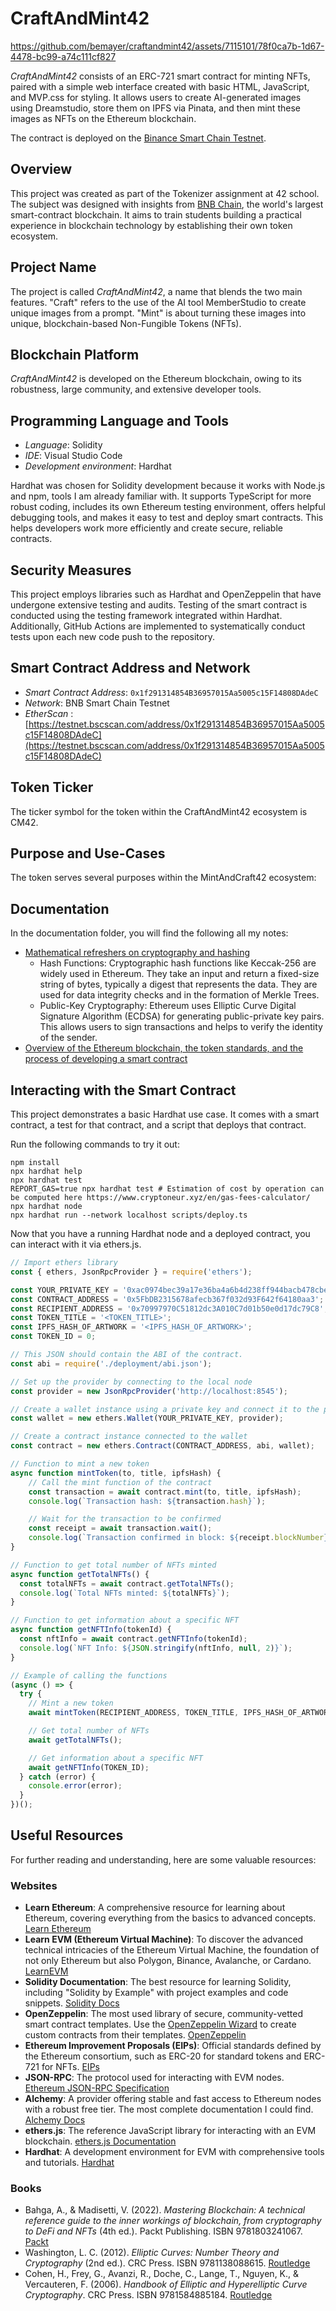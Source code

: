 # CraftAndMint42

https://github.com/bemayer/craftandmint42/assets/7115101/78f0ca7b-1d67-4478-bc99-a74c111cf827

*CraftAndMint42* consists of an ERC-721 smart contract for minting NFTs, paired with a simple web interface created with basic HTML, JavaScript, and MVP.css for styling. It allows users to create AI-generated images using Dreamstudio, store them on IPFS via Pinata, and then mint these images as NFTs on the Ethereum blockchain.

The contract is deployed on the [Binance Smart Chain Testnet](https://testnet.bscscan.com/address/0x1f291314854B36957015Aa5005c15F14808DAdeC).

## Overview
This project was created as part of the Tokenizer assignment at 42 school. The subject was designed with insights from [BNB Chain](https://www.bnbchain.org/), the world's largest smart-contract blockchain. It aims to train students building a practical experience in blockchain technology by establishing their own token ecosystem.

## Project Name
The project is called *CraftAndMint42*, a name that blends the two main features. "Craft" refers to the use of the AI tool MemberStudio to create unique images from a prompt. "Mint" is about turning these images into unique, blockchain-based Non-Fungible Tokens (NFTs).

## Blockchain Platform
*CraftAndMint42* is developed on the Ethereum blockchain, owing to its robustness, large community, and extensive developer tools.

## Programming Language and Tools
- *Language*: Solidity
- *IDE*: Visual Studio Code
- *Development environment*: Hardhat

Hardhat was chosen for Solidity development because it works with Node.js and npm, tools I am already familiar with. It supports TypeScript for more robust coding, includes its own Ethereum testing environment, offers helpful debugging tools, and makes it easy to test and deploy smart contracts. This helps developers work more efficiently and create secure, reliable contracts.

## Security Measures
This project employs libraries such as Hardhat and OpenZeppelin that have undergone extensive testing and audits.
Testing of the smart contract is conducted using the testing framework integrated within Hardhat.
Additionally, GitHub Actions are implemented to systematically conduct tests upon each new code push to the repository.

## Smart Contract Address and Network
- *Smart Contract Address*: `0x1f291314854B36957015Aa5005c15F14808DAdeC`
- *Network*: BNB Smart Chain Testnet
- *EtherScan* : [https://testnet.bscscan.com/address/0x1f291314854B36957015Aa5005c15F14808DAdeC](https://testnet.bscscan.com/address/0x1f291314854B36957015Aa5005c15F14808DAdeC)

## Token Ticker
The ticker symbol for the token within the CraftAndMint42 ecosystem is CM42.

## Purpose and Use-Cases
The token serves several purposes within the MintAndCraft42 ecosystem:

## Documentation
In the documentation folder, you will find the following all my notes:
- [Mathematical refreshers on cryptography and hashing](https://github.com/bemayer/craftandmint42/blob/master/documentation/Mathematical%20and%20Technical%20Exploration%20of%20Ethereum%20Blockchain.md)
  - Hash Functions: Cryptographic hash functions like Keccak-256 are widely used in Ethereum. They take an input and return a fixed-size string of bytes, typically a digest that represents the data. They are used for data integrity checks and in the formation of Merkle Trees.
  - Public-Key Cryptography: Ethereum uses Elliptic Curve Digital Signature Algorithm (ECDSA) for generating public-private key pairs. This allows users to sign transactions and helps to verify the identity of the sender.
- [Overview of the Ethereum blockchain, the token standards, and the process of developing a smart contract](https://github.com/bemayer/craftandmint42/blob/master/documentation/Practical%20Guide%20to%20Ethereum%20Blockchain%20and%20Development.md)

## Interacting with the Smart Contract

This project demonstrates a basic Hardhat use case. It comes with a smart contract, a test for that contract, and a script that deploys that contract.

Run the following commands to try it out:

```shell
npm install
npx hardhat help
npx hardhat test
REPORT_GAS=true npx hardhat test # Estimation of cost by operation can be computed here https://www.cryptoneur.xyz/en/gas-fees-calculator/
npx hardhat node
npx hardhat run --network localhost scripts/deploy.ts
```

Now that you have a running Hardhat node and a deployed contract, you can interact with it via ethers.js.

```javascript
// Import ethers library
const { ethers, JsonRpcProvider } = require('ethers');

const YOUR_PRIVATE_KEY = '0xac0974bec39a17e36ba4a6b4d238ff944bacb478cbed5efcae784d7bf4f2ff80';
const CONTRACT_ADDRESS = '0x5FbDB2315678afecb367f032d93F642f64180aa3';
const RECIPIENT_ADDRESS = '0x70997970C51812dc3A010C7d01b50e0d17dc79C8';
const TOKEN_TITLE = '<TOKEN_TITLE>';
const IPFS_HASH_OF_ARTWORK = '<IPFS_HASH_OF_ARTWORK>';
const TOKEN_ID = 0;

// This JSON should contain the ABI of the contract.
const abi = require('./deployment/abi.json');

// Set up the provider by connecting to the local node
const provider = new JsonRpcProvider('http://localhost:8545');

// Create a wallet instance using a private key and connect it to the provider
const wallet = new ethers.Wallet(YOUR_PRIVATE_KEY, provider);

// Create a contract instance connected to the wallet
const contract = new ethers.Contract(CONTRACT_ADDRESS, abi, wallet);

// Function to mint a new token
async function mintToken(to, title, ipfsHash) {
	// Call the mint function of the contract
	const transaction = await contract.mint(to, title, ipfsHash);
	console.log(`Transaction hash: ${transaction.hash}`);

	// Wait for the transaction to be confirmed
	const receipt = await transaction.wait();
	console.log(`Transaction confirmed in block: ${receipt.blockNumber}`);
}

// Function to get total number of NFTs minted
async function getTotalNFTs() {
  const totalNFTs = await contract.getTotalNFTs();
  console.log(`Total NFTs minted: ${totalNFTs}`);
}

// Function to get information about a specific NFT
async function getNFTInfo(tokenId) {
  const nftInfo = await contract.getNFTInfo(tokenId);
  console.log(`NFT Info: ${JSON.stringify(nftInfo, null, 2)}`);
}

// Example of calling the functions
(async () => {
  try {
    // Mint a new token
    await mintToken(RECIPIENT_ADDRESS, TOKEN_TITLE, IPFS_HASH_OF_ARTWORK);

    // Get total number of NFTs
    await getTotalNFTs();

    // Get information about a specific NFT
    await getNFTInfo(TOKEN_ID);
  } catch (error) {
    console.error(error);
  }
})();
```

## Useful Resources
For further reading and understanding, here are some valuable resources:

### Websites
- **Learn Ethereum**: A comprehensive resource for learning about Ethereum, covering everything from the basics to advanced concepts. [Learn Ethereum](https://ethereum.org/en/learn/)
- **Learn EVM (Ethereum Virtual Machine)**: To discover the advanced technical intricacies of the Ethereum Virtual Machine, the foundation of not only Ethereum but also Polygon, Binance, Avalanche, or Cardano. [LearnEVM](https://learnevm.com/)
- **Solidity Documentation**: The best resource for learning Solidity, including "Solidity by Example" with project examples and code snippets. [Solidity Docs](https://docs.soliditylang.org/en/)
- **OpenZeppelin**: The most used library of secure, community-vetted smart contract templates. Use the [OpenZeppelin Wizard](https://wizard.openzeppelin.com/) to create custom contracts from their templates. [OpenZeppelin](https://docs.openzeppelin.com/)
- **Ethereum Improvement Proposals (EIPs)**: Official standards defined by the Ethereum consortium, such as ERC-20 for standard tokens and ERC-721 for NFTs. [EIPs](https://eips.ethereum.org/all)
- **JSON-RPC**: The protocol used for interacting with EVM nodes. [Ethereum JSON-RPC Specification](https://ethereum.github.io/execution-apis/api-documentation/)
- **Alchemy**: A provider offering stable and fast access to Ethereum nodes with a robust free tier. The most complete documentation I could find. [Alchemy Docs](https://docs.alchemy.com/)
- **ethers.js**: The reference JavaScript library for interacting with an EVM blockchain. [ethers.js Documentation](https://docs.ethers.org/)
- **Hardhat**: A development environment for EVM with comprehensive tools and tutorials. [Hardhat](https://hardhat.org/docs)

### Books
- Bahga, A., & Madisetti, V. (2022). *Mastering Blockchain: A technical reference guide to the inner workings of blockchain, from cryptography to DeFi and NFTs* (4th ed.). Packt Publishing. ISBN 9781803241067. [Packt](https://www.packtpub.com/en-us/product/mastering-blockchain-9781803241067)
- Washington, L. C. (2012). *Elliptic Curves: Number Theory and Cryptography* (2nd ed.). CRC Press. ISBN 9781138088615. [Routledge](https://www.routledge.com/Elliptic-Curves-Number-Theory-and-Cryptography/Washington/p/book/9781138088615)
- Cohen, H., Frey, G., Avanzi, R., Doche, C., Lange, T., Nguyen, K., & Vercauteren, F. (2006). *Handbook of Elliptic and Hyperelliptic Curve Cryptography*. CRC Press. ISBN 9781584885184. [Routledge](https://www.routledge.com/Handbook-of-Elliptic-and-Hyperelliptic-Curve-Cryptography/Cohen-Frey-Avanzi-Doche-Lange-Nguyen-Vercauteren/p/book/9781584885184)
